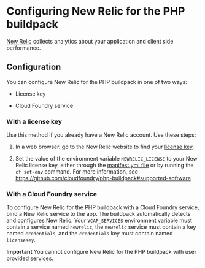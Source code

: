 # Configuring New Relic for the PHP buildpack
[New Relic](http://newrelic.com/) collects analytics about your application and client side performance.

## Configuration
You can configure New Relic for the PHP buildpack in one of two ways:

* License key

* Cloud Foundry service

### With a license key
Use this method if you already have a New Relic account. Use these steps:

1. In a web browser. go to the New Relic website to find your [license key](https://docs.newrelic.com/docs/accounts-partnerships/accounts/account-setup/license-key).

2. Set the value of the environment variable `NEWRELIC_LICENSE` to your New Relic license key, either through the [manifest.yml file](https://docs.cloudfoundry.org/devguide/deploy-apps/manifest.html#env-block) or by running the `cf set-env` command.
For more information, see
<https://github.com/cloudfoundry/php-buildpack#supported-software>

### With a Cloud Foundry service
To configure New Relic for the PHP buildpack with a Cloud Foundry service, bind a New Relic service to the app.
The buildpack automatically detects and configures New Relic.
Your `VCAP_SERVICES` environment variable must contain a service named `newrelic`, the `newrelic` service must contain a key named `credentials`, and the `credentials` key must contain named `licenseKey`.

**Important**
You cannot configure New Relic for the PHP buildpack with user provided services.